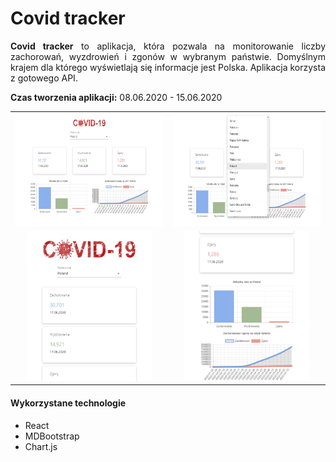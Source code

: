 <h1>Covid tracker</h1>

<p align="justify"><strong>Covid tracker</strong> to aplikacja, która pozwala na monitorowanie liczby zachorowań, wyzdrowień i zgonów w wybranym państwie. Domyślnym krajem dla którego wyświetlają się informacje jest Polska. Aplikacja korzysta z gotowego API.</p>

<p align="justify"><strong>Czas tworzenia aplikacji:</strong> 08.06.2020 - 15.06.2020</p>

| | |
| :---: | :---: |
| <img src="https://raw.githubusercontent.com/Dorota1997/reactJS-covid-tracker/images/appImages/charts1.PNG" alt="#toadd" width="270" height="180"/> | <img src="https://raw.githubusercontent.com/Dorota1997/reactJS-covid-tracker/images/appImages/charts2.PNG" alt="#toadd" width="270" height="180"/> |
| <img src="https://raw.githubusercontent.com/Dorota1997/reactJS-covid-tracker/images/appImages/charts3.PNG" alt="#toadd" width="200" height="240"/> | <img src="https://raw.githubusercontent.com/Dorota1997/reactJS-covid-tracker/images/appImages/charts4.PNG" alt="#toadd" width="200" height="240"/> |
<!-- For image table, it's highly recommended to have the same resolution images. 
 To find best results(no stretches, equal cells), both axis should be adjusted manually. -->

<h4>Wykorzystane technologie</h4>

- React
- MDBootstrap
- Chart.js
